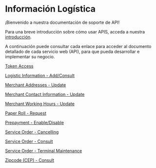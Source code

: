 
# Información Logística

¡Bienvenido a nuestra documentación de soporte de API!

Para una breve introducción sobre cómo usar APIS, acceda a nuestra [introducción][1].

A continuación puede consultar cada enlace para acceder al documento detallado de cada servicio web (API), para que pueda desarrollar e implementar su negocio.

[Token Access](../api/?type=post&path=/token/)

[Logistic Information - Add/Consult](../api/?type=post&path=/dados-logistica/)

[Merchant Addresses - Update](../api/?type=post&path=/updateAddress/)

[Merchant Contact Information - Update](../api/?type=post&path=/updateContactInformation/)

[Merchant Working Hours - Update](../api/?type=post&path=/updateWorkingHours/)

[Paper Roll - Request](../api/?type=get&path=/{instituicao}/{merchant}/{logico})

[Prepayment - Enable/Disable](../api/?type=post&path=/updatePrepayFlag/)

[Service Order - Cancelling](../api/?type=post&path=/canceloperation/processCancelOperationRequest)

[Service Order - Consult](../api/?type=get&path=/{instituicao}/{numeroMerchant}/)

[Service Order - Terminal Maintenance](../api/?type=post&path=/updatePrepayFlag/)

[Zipcode (CEP) - Consult](../api/?type=get&path=/cep/{cep})

[1]: APIs-Introduction.md
